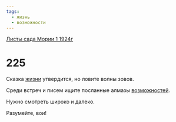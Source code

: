 ```yaml
---
tags:
  - жизнь
  - возможности
---
```


[Листы сада Мории 1 1924г](/agni/1924)

# 225
Сказка [жизни](/tag/#жизнь) утвердится, но ловите волны зовов.   

Среди встреч и писем ищите посланные алмазы [возможностей](/tag/#возможности).   

Нужно смотреть широко и далеко.   

Разумейте, вои!   

